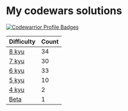 # My codewars solutions

[![Codewarrior Profile Badges](https://www.codewars.com/users/Unvares/badges/large)](https://www.codewars.com/users/Unvares)

| Difficulty                                                     | Count  |
| -------------------------------------------------------------- | ------ |
| [8 kyu](https://github.com/Unvares/codewars/tree/master/8-kyu) |   34   |
| [7 kyu](https://github.com/Unvares/codewars/tree/master/7-kyu) |   30   |
| [6 kyu](https://github.com/Unvares/codewars/tree/master/6-kyu) |   33   |
| [5 kyu](https://github.com/Unvares/codewars/tree/master/5-kyu) |   10   |
| [4 kyu](https://github.com/Unvares/codewars/tree/master/4-kyu) |    2   |
| [Beta](https://github.com/Unvares/codewars/tree/master/Beta)   |    1   |
